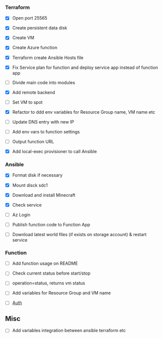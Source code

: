 ### Terraform

- [x] Open port 25565

- [x] Create persistent data disk

- [x] Create VM

- [x] Create Azure function

- [x] Terraform create Ansible Hosts file

- [x] Fix Service plan for function and deploy service app instead of function app

- [ ] Divide main code into modules

- [x] Add remote backend

- [ ] Set VM to spot

- [x] Refactor to ddd env variables for Resource Group name, VM name etc

- [ ] Update DNS entry with new IP

- [ ] Add env vars to function settings

- [ ] Output function URL

- [x] Add local-exec provisioner to call Ansible

### Ansible

- [x] Format disk if necessary

- [x] Mount disck sdc1

- [x] Download and install Minecraft

- [x] Check service

- [ ] Az Login

- [ ] Publish function code to Function App

- [ ] Download latest world files (if exists on storage account) & restart service

###  Function

- [ ] Add function usage on README

- [ ] Check current status before start/stop

- [ ] operation=status, returns vm status

- [ ] Add variables for Resource Group and VM name

- [ ] [Auth](https://stackoverflow.com/questions/42134892/the-client-with-object-id-does-not-have-authorization-to-perform-action-microso)

## Misc

- [ ] Add variables integration between ansible terraform etc